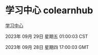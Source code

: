 # 学习中心 colearnhub
[学习中心](http://219.139.197.203:56308/colearnhub/)

2023年 09月 29日 星期五 01:00:03 CST

2023年 09月 28日 星期四 17:00:03 GMT
